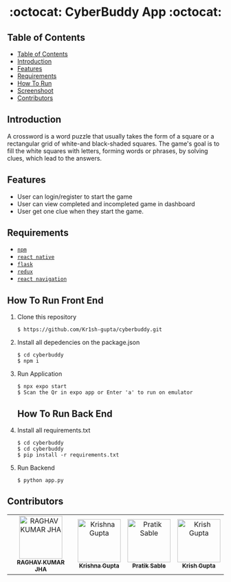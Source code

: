 <h1 align="center">:octocat: CyberBuddy App :octocat:</h1>

## Table of Contents

- [Table of Contents](#table-of-contents)
- [Introduction](#introduction)
- [Features](#features)
- [Requirements](#requirements)
- [How To Run](#how-to-run)
- [Screenshoot](#screenshoot)
- [Contributors](#contributors)

## Introduction
A crossword is a word puzzle that usually takes the form of a square or a rectangular grid of white-and black-shaded squares. The game's goal is to fill the white squares with letters, forming words or phrases, by solving clues, which lead to the answers.


## Features
* User can login/register to start the game
* User can view completed and incompleted game in dashboard
* User get one clue when they start the game.

## Requirements
* [`npm`](https://www.npmjs.com/get-npm)
* [`react native`](https://facebook.github.io/react-native)
* [`flask`](https://flask.palletsprojects.com/en/3.0.x/)
* [`redux`](https://redux.js.org/)
* [`react navigation`](https://reactnavigation.org/)
  

   
## How To Run Front End

1. Clone this repository
   ```
   $ https://github.com/Kr1sh-gupta/cyberbuddy.git
   ```
2. Install all depedencies on the package.json
   ```
   $ cd cyberbuddy
   $ npm i
   ```
3. Run Application
   ```
   $ npx expo start 
   $ Scan the Qr in expo app or Enter 'a' to run on emulator 
   ```


   ## How To Run Back End

1. Install all requirements.txt
   ```
   $ cd cyberbuddy
   $ cd cyberbuddy
   $ pip install -r requirements.txt
   ```
3. Run Backend
   ```
   $ python app.py
   ```

      

</div>


## Contributors
<center>
  <table>
    <tr>
      <td align="center">
        <a href="https://github.com/Kr1sh-gupta">
          <img width="100" src="https://avatars.githubusercontent.com/u/104291406?s=96&v=4" alt="RAGHAV KUMAR JHA"><br/>
          <sub><b>RAGHAV KUMAR JHA</b></sub>
        </a>
      </td>
      <td align="center">
        <a href="https://github.com/krishna1804g">
          <img width="100" src="https://avatars.githubusercontent.com/u/110286705?v=4" alt="Krishna Gupta"><br/>
          <sub><b>Krishna Gupta</b></sub>
        </a>
      </td>
       <td align="center">
        <a href="https://github.com/Pratiksable">
          <img width="100" src="https://avatars.githubusercontent.com/u/88896059?v=4" alt="Pratik Sable"><br/>
          <sub><b>Pratik Sable</b></sub>
        </a>
      </td>
      <td align="center">
        <a href="https://github.com/Kr1sh-gupta">
          <img width="100" src="https://avatars.githubusercontent.com/u/73186767?v=4" alt="Krish Gupta"><br/>
          <sub><b>Krish Gupta</b></sub>
        </a>
      </td>
    </tr>
  </table>
</center>
